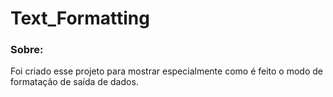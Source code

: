 # Text_Formatting

### Sobre:

<p align="left">Foi criado esse projeto para mostrar especialmente como é feito o modo de formatação de saída de dados.</p>
